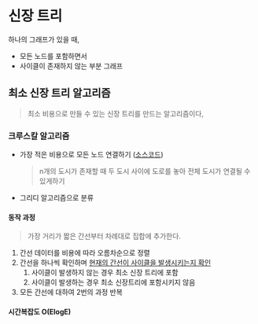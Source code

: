 # 신장 트리

하나의 그래프가 있을 때,   
- 모든 노드를 포함하면서  
- 사이클이 존재하지 않는 부분 그래프

## 최소 신장 트리 알고리즘
> 최소 비용으로 만들 수 있는 신장 트리를 만드는 알고리즘이다,

###  크루스칼 알고리즘
- 가장 적은 비용으로 모든 노드 연결하기 
   ([소스코드](./크루스칼%20알고리즘.py))
  > n개의 도시가 존재할 때 두 도시 사이에 도로를 놓아 전체 도시가   연결될 수 있게하기
- 그리디 알고리즘으로 분류



#### 동작 과정
> 가장 거리가 짧은 간선부터 차례대로 집합에 추가한다.
1. 간선 데이터를 비용에 따라 오름차순으로 정렬
2. 간선을 하나씩 확인하며 <u>현재의 간선이 사이클을 발생시키는지 확인</u>
   1. 사이클이 발생하지 않는 경우 최소 신장 트리에 포함
   2. 사이클이 발생하는 경우 최소 신장트리에 포함시키지 않음
3. 모든 간선에 대하여 2번의 과정 반복

#### 시간복잡도 O(ElogE)